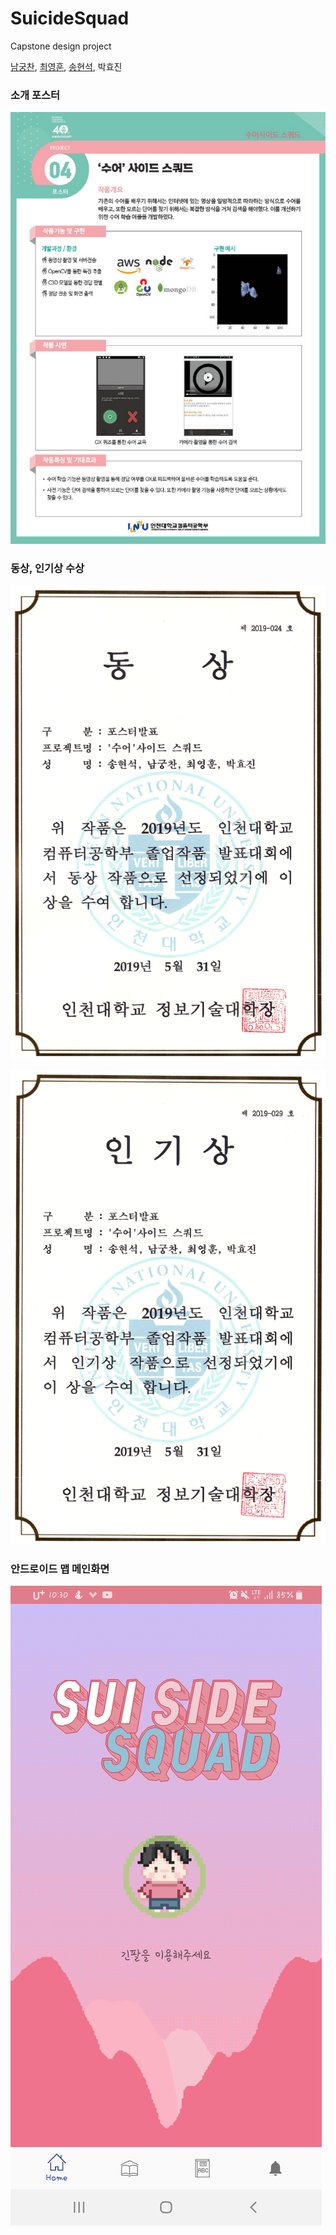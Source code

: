 # SuicideSquad
Capstone design project

[남궁찬](https://github.com/getChan), [최영훈](https://github.com/dudgns3tp), [송현석](https://github.com/hyunseok4475), 박효진

### 소개 포스터

![image](/포스터.gif)

### **동상, 인기상 수상**

![동상](/동상.jpg)

![인기상](/인기상.jpg)

### 안드로이드 맵 메인화면

![android](/app.jpg)

